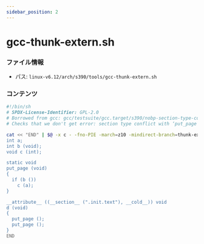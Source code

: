 ```yaml
---
sidebar_position: 2
---
```

# gcc-thunk-extern.sh

### ファイル情報

- パス: `linux-v6.12/arch/s390/tools/gcc-thunk-extern.sh`

### コンテンツ

```sh
#!/bin/sh
# SPDX-License-Identifier: GPL-2.0
# Borrowed from gcc: gcc/testsuite/gcc.target/s390/nobp-section-type-conflict.c
# Checks that we don't get error: section type conflict with ‘put_page’.

cat << "END" | $@ -x c - -fno-PIE -march=z10 -mindirect-branch=thunk-extern -mfunction-return=thunk-extern -mindirect-branch-table -O2 -c -o /dev/null
int a;
int b (void);
void c (int);

static void
put_page (void)
{
  if (b ())
    c (a);
}

__attribute__ ((__section__ (".init.text"), __cold__)) void
d (void)
{
  put_page ();
  put_page ();
}
END

```
